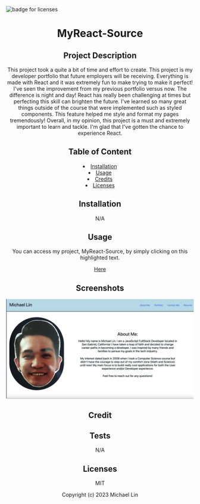 <img src="https://img.shields.io/badge/Licenses-MIT-f39f37" alt="badge for licenses"> 
<h1 align="center">MyReact-Source</h1>

<h2 align="center">Project Description</h2>
<p align="center">This project took a quite a bit of time and effort to create. This project is my developer portfolio that future employers will be receiving. Everything is made with React and it was extremely fun to make trying to make it perfect! I've seen the improvement from my previous portfolio versus now. The difference is night and day! React has really been challenging at times but perfecting this skill can brighten the future. I've learned so many great things outside of the course that were implemented such as styled components. This feature helped me style and format my pages tremendously! Overall, in my opinion, this project is a must and extremely important to learn and tackle. I'm glad that I've gotten the chance to experience React.</p>
   
<h2 align="center">Table of Content</h2>
<li align="center"><a href="#Installation">Installation</a></li>
<li align="center"><a href="#Usage">Usage</a></li>
<li align="center"><a href="#Credits">Credits</a></li>
<li align="center"><a href="#Licenses">Licenses</a></li>
     
<h2 align="center" id="Installation">Installation</h2>
<p align="center">N/A</p>
   
<h2 align="center" id="Usage">Usage</h2>
<p align="center">You can access my project, MyReact-Source, by simply clicking on this highlighted text.</p>
<p align="center"><a href="https://michaelx626.github.io/MyReact-Source/" target="_blank">Here</a></p>

<h2 align="center">Screenshots</h2>

![text](./src/Images/Screen%20Shot%202023-05-09%20at%203.44.05%20AM.png)

<h2 align="center" id="Credits">Credit</h2>

<h2 align="center">Tests</h2>
<p align="center">N/A</p>

<h2 align="center" id="Licenses">Licenses</h2>
<p align="center">MIT</p>

<p align="center">Copyright (c) 2023 Michael Lin</p>

